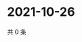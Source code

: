 # 2021-10-26

共 0 条

<!-- BEGIN WEIBO -->
<!-- 最后更新时间 Tue Oct 26 2021 15:08:57 GMT+0800 (China Standard Time) -->

<!-- END WEIBO -->
